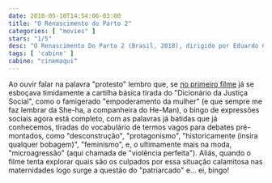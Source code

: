```yaml
---
date: 2018-05-10T14:54:06-03:00
title: "O Renascimento do Parto 2"
categories: [ "movies" ]
stars: "1/5"
desc: "O Renascimento Do Parto 2 (Brasil, 2018), dirigido por Eduardo Chauvet."
tags: [ 'cabine' ]
cabine: "cinemaqui"
---
```

Ao ouvir falar na palavra "protesto" lembro que, se [no primeiro filme](/o-renascimento-do-parto) já se esboçava timidamente a cartilha básica tirada do "Dicionário da Justiça Social", como o famigerado "empoderamento da mulher" (e que sempre me faz lembrar da She-ha, a companheira do He-Man), o bingo de expressões sociais agora está completo, com as palavras já batidas que já conhecemos, tiradas do vocabulário de termos vagos para debates pré-montados, como "desconstrução", "protagonismo", "historicamente (insira qualquer bobagem)", "feminismo", e, o ultimamente mais na moda, "microagressão" (aqui chamada de "violência perfeita"). Aliás, quando o filme tenta explorar quais são os culpados por essa situação calamitosa nas maternidades logo surge a questão do "patriarcado" e... ei, bingo!
